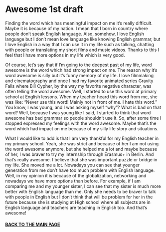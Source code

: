 # Awesome 1st draft

Finding the word which has meaningful impact on me it’s really difficult. Maybe it is because of my nation. I mean that I born in country where people don’t speak English language. Also, somehow, I love English language but I don’t mean love language like knowing English grammar, but I love English in a way that I can use it in my life such as talking, chatting with people or translating my short films and music videos. Thanks to this I feel that I have more options in my life which is very good.

Of course, let’s say that if I’m going to the deepest past of my life, word awesome is the word which had strong impact on me. The reason why it’s word awesome is silly but it’s funny memory of my life. I love filmmaking and cinematography and once I had my favorite animated series Gravity Falls where Bill Cypher, by the way my favorite negative character, was often telling the word awesome. Well, I started to use this word at primary school at English lessons. When my teacher heard this word from me, she was like: “Never use this word! Mainly not in front of me. I hate this word.” You know, I was young, and I was asking myself “why”? What is bad on that word? Well, because I was young like I said, I started to think that word awesome has bad grammar so people shouldn’t use it. So, after some time I stopped expressed my feelings with the word awesome. Maybe that’s the word which had impact on me because of my silly life story and situations.

What I would like to add is that I am very thankful for my English teacher in my primary school. Yeah, she was strict and because of her I am not using the word awesome anymore, but she helped me a lot and maybe because of her, I was braver to try my internship through Erasmus+ in Berlin. And that’s really awesome. I believe that she was important puzzle or bridge in my life. She moved me a lot. Nowadays you can see that younger generation from me don’t have too much problem with English language. Well, in my opinion it is because of the globalization, networking and nowadays we have more options than before. For example, if I am comparing me and my younger sister, I can see that my sister is much more better with English language than me. Only she needs to be braver to talk with people in English but I don’t think that will be problem for her in the future because she is studying at High school where all subjects are in English language and teachers are teaching in English too. And that’s awesome!

#### [BACK TO THE MAIN PAGE](https://github.com/BenjaminHaverla/English-essay-workflow.git)
